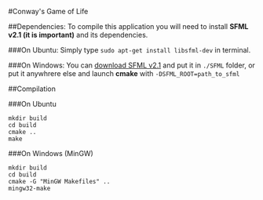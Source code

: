 #Conway's Game of Life

##Dependencies:
To compile this application you will need to install **SFML v2.1 (it is important)** and its dependencies.

###On Ubuntu:
Simply type `sudo apt-get install libsfml-dev` in terminal.

###On Windows:
You can [download SFML v2.1](http://www.sfml-dev.org/download/sfml/2.1/) and put it in `./SFML` folder, or put it anywhrere else and launch **cmake** with `-DSFML_ROOT=path_to_sfml`

##Compilation

###On Ubuntu
```
mkdir build
cd build
cmake ..
make
```

###On Windows (MinGW)
```
mkdir build
cd build
cmake -G "MinGW Makefiles" ..
mingw32-make
```
 